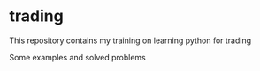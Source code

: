 # trading
<p>This repository contains my training on learning python for trading<p>
<p>Some examples and solved problems<P>
